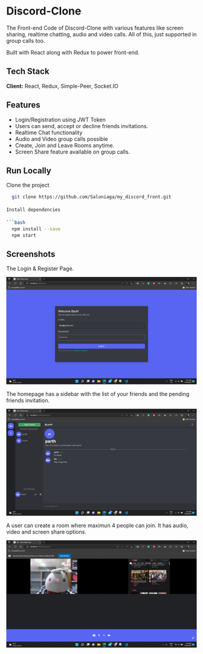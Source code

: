 
# Discord-Clone

The Front-end Code of Discord-Clone with various features like screen sharing, realtime chatting, audio and video calls.
All of this, just supported in group calls too.

Built with React along with Redux to power front-end.
## Tech Stack

**Client:** React, Redux, Simple-Peer, Socket.IO




## Features

- Login/Registration using JWT Token
- Users can send, accept or decline friends invitations.
- Realtime Chat functionality
- Audio and Video group calls possible
- Create, Join and Leave Rooms anytime.
- Screen Share feature available on group calls.


## Run Locally

Clone the project

```bash
  git clone https://github.com/Saloniaga/my_discord_front.git

Install dependencies

```bash
  npm install --save
  npm start
```
## Screenshots

The Login & Register Page.

![homepage](src/assets/login.png)

The homepage has a sidebar with the list of your friends and the pending friends invitation.

![homepage](src/assets/homepage.png)

A user can create a room where maximun 4 people can join. It has audio, video and screen share options.

![room](src/assets/room.png)

